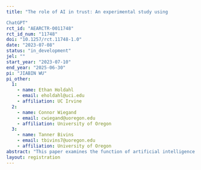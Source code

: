 ```yaml
---
title: "The role of AI in trust: An experimental study using
ChatGPT"
rct_id: "AEARCTR-0011748"
rct_id_num: "11748"
doi: "10.1257/rct.11748-1.0"
date: "2023-07-08"
status: "in_development"
jel: ""
start_year: "2023-07-10"
end_year: "2025-06-30"
pi: "JIABIN WU"
pi_other:
  1:
    - name: Ethan Holdahl
    - email: eholdahl@uci.edu
    - affiliation: UC Irvine
  2:
    - name: Connor Wiegand
    - email: cwiegand@uoregon.edu
    - affiliation: University of Oregon
  3:
    - name: Tanner Bivins
    - email: tbivins7@uoregon.edu
    - affiliation: University of Oregon
abstract: "This paper examines the function of artificial intelligence (AI) as an assistant in a two-player trust game. Prior to the commencement of the game, the second player has the option to transmit a message to the first player. With the aid of AI, the second player can potentially enhance and rephrase the message before sending it. Similarly, the first player can utilize AI to comprehend the message received from the second player. To investigate the impact of AI on players' communication and decision-making in this strategic scenario, we conduct an experiment with various conditions: with or without AI assistance for the second player, the first player, or both, and whether the players have knowledge about their opponents receiving AI assistance or not."
layout: registration
---
```


